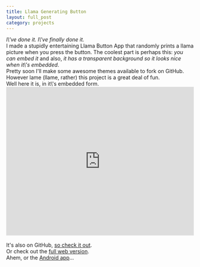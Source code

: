 ```yaml
---
title: Llama Generating Button
layout: full_post
category: projects
---
```


<i>
I\'ve done it. I\'ve finally done it.
</i>
<br/>
I made a stupidly entertaining Llama Button App that randomly prints a llama picture when you press the button. 
The coolest part is perhaps this: <i>you can embed it</i> and also, <i>it has a transparent background so it looks nice when it\'s embedded</i>.
<br/>
Pretty soon I'll make some awesome themes available to fork on GitHub.
<br/>
However lame (llame, rather) this project is a great deal of fun. 
<br/>
Well here it is, in it\'s embedded form. 

<br/>

<iframe src="http://nick11roberts.github.io/Llama-Web/" 
	height="400" 
	width="100%" 
	frameborder="0" 
	allowTransparency="true">
	
</iframe>

<br/>
<br/>
It's also on GitHub, <a class="aLink" href="https://github.com/nick11roberts/Llama-Web">so check it out</a>. 
<br/>
Or check out the <a class="aLink" href="http://nick11roberts.github.io/Llama-Web/">full web version</a>.
<br/>
Ahem, or the <a class="aLink" href="https://play.google.com/store/apps/details?id=io.github.nick11roberts.llamaspawningbuttonthing">Android app</a>... 
